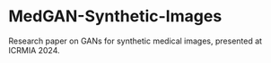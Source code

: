 # MedGAN-Synthetic-Images
Research paper on GANs for synthetic medical images, presented at ICRMIA 2024.
